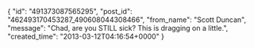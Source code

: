  {
   "id": "491373087565295",
   "post_id": "462493170453287_490608044308466",
   "from_name": "Scott Duncan",
   "message": "Chad, are you STILL sick? This is dragging on a little.",
   "created_time": "2013-03-12T04:16:54+0000"
 }
